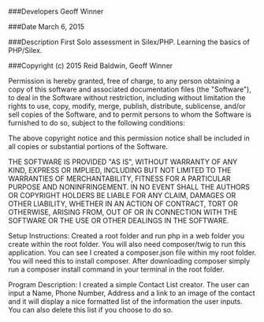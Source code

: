 ###Developers
Geoff Winner

###Date
March 6, 2015<br />

###Description
First Solo assessment in Silex/PHP. Learning the basics of PHP/Silex.

###Copyright (c) 2015 Reid Baldwin, Geoff Winner

Permission is hereby granted, free of charge, to any person obtaining a copy
of this software and associated documentation files (the "Software"), to deal
in the Software without restriction, including without limitation the rights
to use, copy, modify, merge, publish, distribute, sublicense, and/or sell
copies of the Software, and to permit persons to whom the Software is
furnished to do so, subject to the following conditions:

The above copyright notice and this permission notice shall be included in
all copies or substantial portions of the Software.

THE SOFTWARE IS PROVIDED "AS IS", WITHOUT WARRANTY OF ANY KIND, EXPRESS OR
IMPLIED, INCLUDING BUT NOT LIMITED TO THE WARRANTIES OF MERCHANTABILITY,
FITNESS FOR A PARTICULAR PURPOSE AND NONINFRINGEMENT. IN NO EVENT SHALL THE
AUTHORS OR COPYRIGHT HOLDERS BE LIABLE FOR ANY CLAIM, DAMAGES OR OTHER
LIABILITY, WHETHER IN AN ACTION OF CONTRACT, TORT OR OTHERWISE, ARISING FROM,
OUT OF OR IN CONNECTION WITH THE SOFTWARE OR THE USE OR OTHER DEALINGS IN
THE SOFTWARE.

Setup Instructions: Created a root folder and run php in a web folder you create within the root folder. You will also need composer/twig to run this application. You can see I created a composer.json file within my root folder. You will need this to install composer. After downloading composer simply run a composer install command in your terminal in the root folder.

Program Description: I created a simple Contact List creator. The user can input a Name, Phone Number, Address and a link to an image of the contact and it will display a nice formatted list of the information the user inputs. You can also delete this list if you choose to do so.
